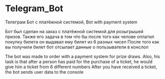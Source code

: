 # Telegram_Bot
Телеграм Бот с платёжной системой, Bot with payment system

Бот был сделан на заказ с платёжной системой для розыгрышей призов. Также его задача в том что бы после того как челове оплатил покупку билета он выдавал ему билет из 6 разных чисел
После того как вы получили билет бот отсылает данные о пользыватели в конслол

The bot was made to order with a payment system for prize draws. Also, his task is that after a person has paid for the purchase of a ticket, he would give him a ticket from 6 different numbers
After you have received a ticket, the bot sends user data to the console
